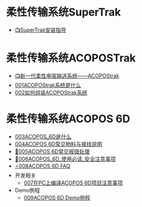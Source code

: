 # 柔性传输系统SuperTrak

- [📺SuperTrak安装指导](https://app9qg8os8w3630.pc.xiaoe-tech.com/p/t_pc/course_pc_detail/column/p_5d56616bcd096_DytRwsUE?navIndex=3)

# 柔性传输系统ACOPOSTrak

- [📺新一代柔性电驱输送系统——ACOPOStrak](https://app9qg8os8w3630.pc.xiaoe-tech.com/p/t_pc/course_pc_detail/video/v_5d5b929fa3c25_xhm7VIcc)
- [001ACOPOStrak系统是什么](001ACOPOStrak系统是什么.md)
- [002如何组装ACOPOStrak系统](002如何组装ACOPOStrak系统.md)

# 柔性传输系统ACOPOS 6D

- [003ACOPOS_6D是什么](003ACOPOS_6D是什么.md)
- [004ACOPOS 6D常见物料与接线说明](004ACOPOS%206D常见物料与接线说明.md)
- [🐞005ACOPOS 6D常见报错处理](005ACOPOS%206D常见报错处理.md)
- [🧲006ACOPOS_6D_使用必读_安全注意事项](006ACOPOS_6D_使用必读_安全注意事项.md)
- [⭐008ACOPOS 6D FAQ](008ACOPOS%206D%20FAQ.md)
- 开发相关
    - [007在PC上编译ACOPOS 6D项目注意事项](007在PC上编译ACOPOS%206D项目注意事项.md)
- Demo例程
    - [009ACOPOS 6D Demo例程](009ACOPOS%206D%20Demo例程.md)
